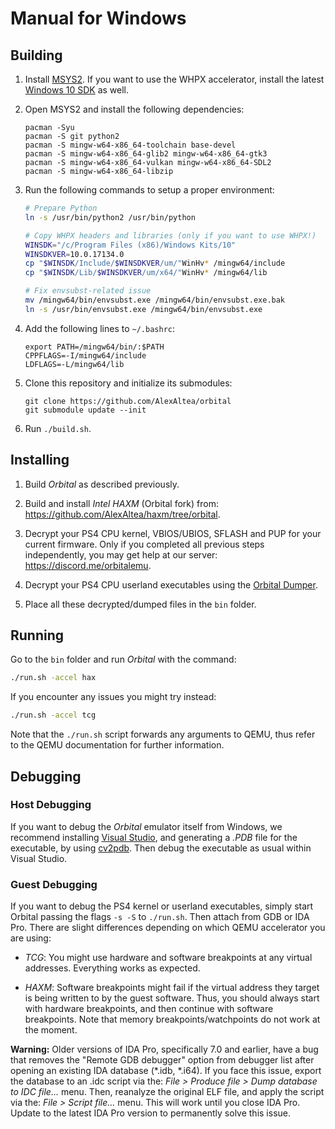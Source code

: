 # Manual for Windows

## Building

1. Install [MSYS2](https://www.msys2.org/). If you want to use the WHPX accelerator, install the latest [Windows 10 SDK](https://developer.microsoft.com/en-us/windows/downloads/windows-10-sdk) as well.

2. Open MSYS2 and install the following dependencies:
    ```
    pacman -Syu
    pacman -S git python2
    pacman -S mingw-w64-x86_64-toolchain base-devel
    pacman -S mingw-w64-x86_64-glib2 mingw-w64-x86_64-gtk3
    pacman -S mingw-w64-x86_64-vulkan mingw-w64-x86_64-SDL2
    pacman -S mingw-w64-x86_64-libzip
    ```

3. Run the following commands to setup a proper environment:
    ```bash
    # Prepare Python
    ln -s /usr/bin/python2 /usr/bin/python

    # Copy WHPX headers and libraries (only if you want to use WHPX!)
    WINSDK="/c/Program Files (x86)/Windows Kits/10"
    WINSDKVER=10.0.17134.0
    cp "$WINSDK/Include/$WINSDKVER/um/"WinHv* /mingw64/include
    cp "$WINSDK/Lib/$WINSDKVER/um/x64/"WinHv* /mingw64/lib

    # Fix envsubst-related issue
    mv /mingw64/bin/envsubst.exe /mingw64/bin/envsubst.exe.bak
    ln -s /usr/bin/envsubst.exe /mingw64/bin/envsubst.exe
    ```

4. Add the following lines to `~/.bashrc`:
    ```
    export PATH=/mingw64/bin/:$PATH
    CPPFLAGS=-I/mingw64/include
    LDFLAGS=-L/mingw64/lib
    ```

5. Clone this repository and initialize its submodules:
    ```
    git clone https://github.com/AlexAltea/orbital
    git submodule update --init
    ```

6. Run `./build.sh`.


## Installing

1. Build *Orbital* as described previously.

2. Build and install *Intel HAXM* (Orbital fork) from: https://github.com/AlexAltea/haxm/tree/orbital.

3. Decrypt your PS4 CPU kernel, VBIOS/UBIOS, SFLASH and PUP for your current firmware. Only if you completed all previous steps independently, you may get help at our server: https://discord.me/orbitalemu.

4. Decrypt your PS4 CPU userland executables using the [Orbital Dumper](https://github.com/AlexAltea/orbital/tree/master/tools/dumper).

5. Place all these decrypted/dumped files in the `bin` folder.


## Running

Go to the `bin` folder and run *Orbital* with the command:

```bash
./run.sh -accel hax
```

If you encounter any issues you might try instead:

```bash
./run.sh -accel tcg
```

Note that the `./run.sh` script forwards any arguments to QEMU, thus refer to the QEMU documentation for further information.


## Debugging

### Host Debugging

If you want to debug the *Orbital* emulator itself from Windows, we recommend installing [Visual Studio](https://visualstudio.microsoft.com/), and generating a *.PDB* file for the executable, by using [cv2pdb](https://github.com/rainers/cv2pdb). Then debug the executable as usual within Visual Studio.

### Guest Debugging

If you want to debug the PS4 kernel or userland executables, simply start Orbital passing the flags `-s -S` to `./run.sh`. Then attach from GDB or IDA Pro. There are slight differences depending on which QEMU accelerator you are using:

* _TCG_: You might use hardware and software breakpoints at any virtual addresses. Everything works as expected.

* _HAXM_: Software breakpoints might fail if the virtual address they target is being written to by the guest software. Thus, you should always start with hardware breakpoints, and then continue with software breakpoints. Note that memory breakpoints/watchpoints do not work at the moment.

**Warning:** Older versions of IDA Pro, specifically 7.0 and earlier, have a bug that removes the "Remote GDB debugger" option from debugger list after opening an existing IDA database (*.idb, *.i64). If you face this issue, export the database to an .idc script via the: *File > Produce file > Dump database to IDC file...* menu. Then, reanalyze the original ELF file, and apply the script via the: *File > Script file...* menu. This will work until you close IDA Pro. Update to the latest IDA Pro version to permanently solve this issue.
